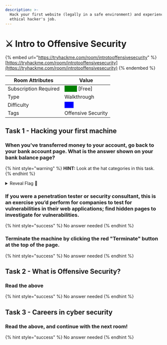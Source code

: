 ```yaml
---
description: >-
  Hack your first website (legally in a safe environment) and experience an
  ethical hacker's job.
---
```


# ⚔ Intro to Offensive Security

{% embed url="https://tryhackme.com/room/introtooffensivesecurity" %}
[https://tryhackme.com/room/introtooffensivesecurity](https://tryhackme.com/room/introtooffensivesecurity)
{% endembed %}



| Room Attributes       | Value                                                                   |
| --------------------- | ----------------------------------------------------------------------- |
| Subscription Required |  <mark style="color:green;background-color:green;">False</mark> \[Free] |
| Type                  | Walkthrough                                                             |
| Difficulty            |  <mark style="color:blue;background-color:blue;">Info</mark>            |
| Tags                  | Offensive Security                                                      |



## Task 1 - Hacking your first machine

### When you've transferred money to your account, go back to your bank account page. What is the answer shown on your bank balance page?

{% hint style="warning" %}
**HINT:** Look at the hat categories in this task.
{% endhint %}

<details>

<summary>Reveal Flag <span data-gb-custom-inline data-tag="emoji" data-code="1f6a9">🚩</span></summary>

:triangular\_flag\_on\_post:`BANK-HACKED`

</details>

### If you were a penetration tester or security consultant, this is an exercise you’d perform for companies to test for vulnerabilities in their web applications; find hidden pages to investigate for vulnerabilities.

{% hint style="success" %}
No answer needed
{% endhint %}

### Terminate the machine by clicking the red "Terminate" button at the top of the page.

{% hint style="success" %}
No answer needed
{% endhint %}



## Task 2 - What is Offensive Security?

### Read the above

{% hint style="success" %}
No answer needed
{% endhint %}

## Task 3 - Careers in cyber security

### Read the above, and continue with the next room!

{% hint style="success" %}
No answer needed
{% endhint %}















